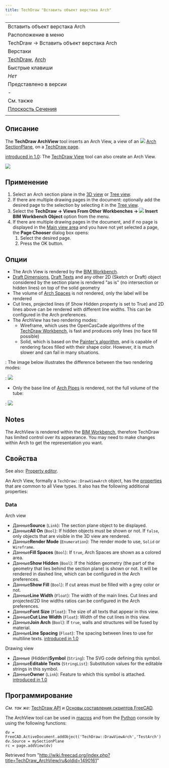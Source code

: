 ```yaml
---
title: TechDraw "Вставить объект верстака Arch"
---
```

|  |
| --- |
| Вставить объект верстака Arch |
| Расположение в меню |
| TechDraw → Вставить объект верстака Arch |
| Верстаки |
| [TechDraw](/TechDraw_Workbench/ru "TechDraw Workbench/ru"), [Arch](/Arch_Workbench/ru "Arch Workbench/ru") |
| Быстрые клавиши |
| *Нет* |
| Представлено в версии |
| - |
| См. также |
| [Плоскость Сечения](/Arch_SectionPlane/ru "Arch SectionPlane/ru") |
|  |

## Описание

The **TechDraw ArchView** tool inserts an Arch View, a view of an ![](/images/Arch_SectionPlane.svg) [Arch SectionPlane](/Arch_SectionPlane "Arch SectionPlane"), on a [TechDraw page](/TechDraw_PageDefault "TechDraw PageDefault").

[introduced in 1.0](/Release_notes_1.0 "Release notes 1.0"): The [TechDraw View](/TechDraw_View "TechDraw View") tool can also create an Arch View.

![](/images/TechDraw_Arch_example.jpg)

## Применение

1. Select an Arch section plane in the [3D view](/3D_view "3D view") or [Tree view](/Tree_view "Tree view").
2. If there are multiple drawing pages in the document: optionally add the desired page to the selection by selecting it in the [Tree view](/Tree_view "Tree view").
3. Select the **TechDraw → Views From Other Workbenches → ![](/images/TechDraw_ArchView.svg) Insert BIM Workbench Object** option from the menu.
4. If there are multiple drawing pages in the document, and if no page is displayed in the [Main view area](/Main_view_area "Main view area") and you have not yet selected a page, the **Page Chooser** dialog box opens:
   1. Select the desired page.
   2. Press the OK button.

## Опции

* The Arch View is rendered by the [BIM Workbench](/BIM_Workbench "BIM Workbench").
* [Draft Dimensions](/Draft_Snap_Dimensions "Draft Snap Dimensions"), [Draft Texts](/Draft_Text "Draft Text") and any other 2D (Sketch or Draft) object considered by the section plane is rendered "as is" (no intersection or hidden lines) on top of the solid geometry
* The volume of [Arch Spaces](/Arch_Space "Arch Space") is not rendered, only the label will be rendered
* Cut lines, projected lines (if Show Hidden property is set to True) and 2D lines above can be rendered with different line widths. This can be configured in the Arch preferences.
* The ArchView has two rendering modes:
  + Wireframe, which uses the OpenCasCade algorithms of the [TechDraw Workbench](/TechDraw_Workbench "TechDraw Workbench"), is fast and produces only lines (no face fill possible)
  + Solid, which is based on the [Painter's algorithm](https://en.wikipedia.org/wiki/Painter%27s_algorithm), and is capable of rendering faces filled with their shape color. However, it is much slower and can fail in many situations.

:   The image below illustrates the difference between the two rendering modes:

:   ![](/images/TechDraw_Arch_rendering.jpg)

* Only the base line of [Arch Pipes](/Arch_Pipe "Arch Pipe") is rendered, not the full volume of the tube:

:   ![](/images/TechDraw_Arch_piping.jpg)

## Notes

The ArchView is rendered within the [BIM Workbench](/BIM_Workbench "BIM Workbench"), therefore TechDraw has limited control over its appearance. You may need to make changes within Arch to get the representation you want.

## Свойства

See also: [Property editor](/Property_editor "Property editor").

An Arch View, formally a `TechDraw::DrawViewArch` object, has the [properties](/TechDraw_View#Properties_Part_View "TechDraw View") that are common to all View types. It also has the following additional properties:

### Data

Arch view

* Данные**Source** (`Link`): The section plane object to be displayed.
* Данные**All On** (`Bool`): If hidden objects must be shown or not. If `false`, only objects that are visible in the 3D view are rendered.
* Данные**Render Mode** (`Enumeration`): The render mode to use, `Solid` or `Wireframe`.
* Данные**Fill Spaces** (`Bool`): If `true`, Arch Spaces are shown as a colored area.
* Данные**Show Hidden** (`Bool`): If the hidden geometry (the part of the geometry that lies behind the section plane) is shown or not. It will be rendered in dashed line, which can be configured in the Arch preferences.
* Данные**Show Fill** (`Bool`): If cut areas must be filled with a grey color or not.
* Данные**Line Width** (`Float`): The width of the main lines. Cut lines and projected/2D line widths ratios can be configured in the Arch preferences.
* Данные**Font Size** (`Float`): The size of all texts that appear in this view.
* Данные**Cut Line Width** (`Float`): Width of the cut lines in this view.
* Данные**Join Arch** (`Bool`): If `true`, walls and structures will be fused by material.
* Данные**Line Spacing** (`Float`): The spacing between lines to use for multiline texts. [introduced in 1.0](/Release_notes_1.0 "Release notes 1.0")

Drawing view

* Данные (Hidden)**Symbol** (`String`): The SVG code defining this symbol.
* Данные**Editable Texts** (`StringList`): Substitution values for the editable strings in this symbol.
* Данные**Owner** (`Link`): Feature to which this symbol is attached. [introduced in 1.0](/Release_notes_1.0 "Release notes 1.0")

## Программирование

*См. так же:* [TechDraw API](/TechDraw_API/ru "TechDraw API/ru") и [Основы составления скриптов FreeCAD](/FreeCAD_Scripting_Basics/ru "FreeCAD Scripting Basics/ru").

The ArchView tool can be used in [macros](/Macros "Macros") and from the [Python](/Python "Python") console by using the following functions:

```
dv = FreeCAD.ActiveDocument.addObject('TechDraw::DrawViewArch','TestArch')
dv.Source = mySectionPlane
rc = page.addView(dv)

```

Retrieved from "<http://wiki.freecad.org/index.php?title=TechDraw_ArchView/ru&oldid=1490161>"